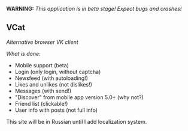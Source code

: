 **WARNING:** _This application is in beta stage! Expect bugs and crashes!_

## VCat

*Alternative browser VK client*

*What is done:*
- Mobile support (beta)
- Login (only login, without captcha)
- Newsfeed (with autoloading!)
- Likes and unlikes (not dislikes!)
- Messages (with send!)
- "Discover" from mobile app version 5.0+ (why not?)
- Friend list (clickable!)
- User info with posts (not full info)

This site will be in Russian until I add localization system.